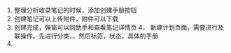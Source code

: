 1. 整理分析收录笔记的时候，添加创建手册按钮
2. 创建笔记可以上传附件，附件可以下载
3. 创建完成，弹窗可以回助手和查看笔记详情页
4， 新建计划页面，需要进行及联操作。先进行分类，。然后标签，状态，具体的手册
5.